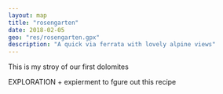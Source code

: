 ```yaml
---
layout: map
title: "rosengarten"
date: 2018-02-05
geo: "res/rosengarten.gpx"
description: "A quick via ferrata with lovely alpine views"
---
```

This is my stroy of our first dolomites

EXPLORATION + expierment to fgure out this recipe

